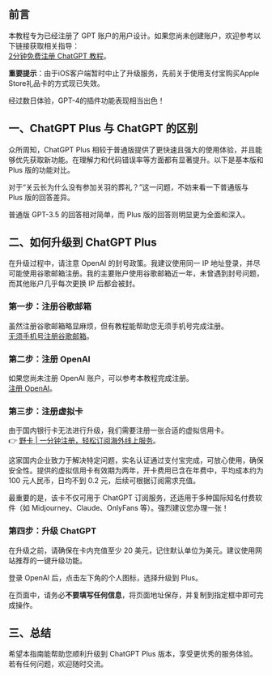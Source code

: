 ## 前言

本教程专为已经注册了 GPT 账户的用户设计。如果您尚未创建账户，欢迎参考以下链接获取相关指导：  
[2分钟免费注册 ChatGPT 教程](https://bit.ly/bewildcard)。

**重要提示**：由于iOS客户端暂时中止了升级服务，先前关于使用支付宝购买Apple Store礼品卡的方式现已失效。

经过数日体验，GPT-4的插件功能表现相当出色！

## 一、ChatGPT Plus 与 ChatGPT 的区别

众所周知，ChatGPT Plus 相较于普通版提供了更快速且强大的使用体验，并且能够优先获取新功能。在理解力和代码错误率等方面都有显著提升。以下是基本版和 Plus 版的功能对比。

对于“关云长为什么没有参加关羽的葬礼？”这一问题，不妨来看一下普通版与 Plus 版的回答差异。

普通版 GPT-3.5 的回答相对简单，而 Plus 版的回答则明显更为全面和深入。

## 二、如何升级到 ChatGPT Plus

在升级过程中，请注意 OpenAI 的封号政策。我建议使用同一 IP 地址登录，并尽可能使用谷歌邮箱注册。我的主要账户使用谷歌邮箱近一年，未曾遇到封号问题，而其他账户几乎每次更换 IP 后都会被封。

### 第一步：注册谷歌邮箱

虽然注册谷歌邮箱略显麻烦，但有教程能帮助您无须手机号完成注册。  
[无须手机号注册谷歌邮箱](https://bit.ly/bewildcard)。

### 第二步：注册 OpenAI

如果您尚未注册 OpenAI 账户，可以参考本教程完成注册。  
[注册 OpenAI](https://bit.ly/bewildcard)。

### 第三步：注册虚拟卡

由于国内银行卡无法进行升级，我们需要注册一张合适的虚拟信用卡。  
👉 [野卡 | 一分钟注册，轻松订阅海外线上服务](https://bit.ly/bewildcard)。

这家国内企业致力于解决特定问题，实名认证通过支付宝完成，可放心使用，确保安全性。提供的虚拟信用卡有效期为两年，开卡费用已含在年费中，平均成本约为 100 元人民币，日均不到 0.2 元，后续可根据订阅需求充值。

最重要的是，该卡不仅可用于 ChatGPT 订阅服务，还适用于多种国际知名付费软件（如 Midjourney、Claude、OnlyFans 等）。强烈建议您办理一张！

### 第四步：升级 ChatGPT

在升级之前，请确保在卡内充值至少 20 美元，记住默认单位为美元。建议使用网站推荐的一键升级功能。

登录 OpenAI 后，点击左下角的个人图标，选择升级到 Plus。

在页面中，请务必**不要填写任何信息**，将页面地址保存，并复制到指定框中即可完成操作。

## 三、总结

希望本指南能帮助您顺利升级到 ChatGPT Plus 版本，享受更优秀的服务体验。若有任何问题，欢迎随时交流。
